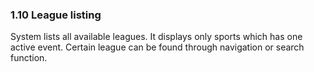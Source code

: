 ### 1.10 League listing

System lists all available leagues. It displays only sports which has one active event. Certain league can be found through navigation or search function.

